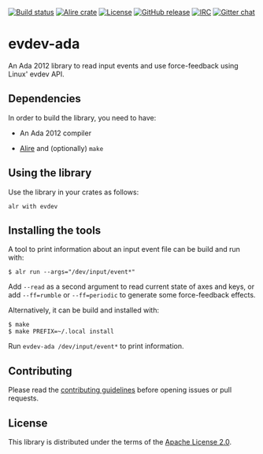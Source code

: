 [![Build status](https://github.com/onox/evdev-ada/actions/workflows/build.yaml/badge.svg)](https://github.com/onox/evdev-ada/actions/workflows/build.yaml)
[![Alire crate](https://img.shields.io/endpoint?url=https://alire.ada.dev/badges/evdev.json)](https://alire.ada.dev/crates/evdev.html)
[![License](https://img.shields.io/github/license/onox/evdev-ada.svg?color=blue)](https://github.com/onox/evdev-ada/blob/master/LICENSE)
[![GitHub release](https://img.shields.io/github/release/onox/evdev-ada.svg)](https://github.com/onox/evdev-ada/releases/latest)
[![IRC](https://img.shields.io/badge/IRC-%23ada%20on%20libera.chat-orange.svg)](https://libera.chat)
[![Gitter chat](https://badges.gitter.im/gitterHQ/gitter.svg)](https://gitter.im/ada-lang/Lobby)

# evdev-ada

An Ada 2012 library to read input events and use force-feedback using Linux' evdev API.

## Dependencies

In order to build the library, you need to have:

 * An Ada 2012 compiler

 * [Alire][url-alire] and (optionally) `make`

## Using the library

Use the library in your crates as follows:

```
alr with evdev
```

## Installing the tools

A tool to print information about an input event file can be build and run with:

```
$ alr run --args="/dev/input/event*"
```

Add `--read` as a second argument to read current state of axes and keys, or
add `--ff=rumble` or `--ff=periodic` to generate some force-feedback effects.

Alternatively, it can be build and installed with:

```
$ make
$ make PREFIX=~/.local install
```

Run `evdev-ada /dev/input/event*` to print information.

## Contributing

Please read the [contributing guidelines][url-contributing] before opening
issues or pull requests.

## License

This library is distributed under the terms of the [Apache License 2.0][url-apache].

  [url-alire]: https://alire.ada.dev/
  [url-apache]: https://opensource.org/licenses/Apache-2.0
  [url-contributing]: /CONTRIBUTING.md
